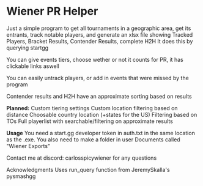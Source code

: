 # Wiener PR Helper

Just a simple program to get all tournaments in a geographic area,
get its entrants, track notable players, and generate an xlsx file showing
Tracked Players, Bracket Results, Contender Results, complete H2H
It does this by querying startgg

You can give events tiers, choose wether or not it counts for PR,
it has clickable links aswell

You can easily untrack players, or add in events that were missed by the program

Contender results and H2H have an approximate sorting based on results

**Planned:**
Custom tiering settings
Custom location filtering based on distance
Choosable country location (+states for the US)
Filtering based on TOs
Full playerlist with searchable/filtering on approximate results

**Usage**
You need a start.gg developer token in auth.txt in the same location as the .exe.
You also need to make a folder in user Documents called "Wiener Exports"


Contact me at discord: carlosspicywiener for any questions

Acknowledgments
Uses run_query function from JeremySkalla's pysmashgg
